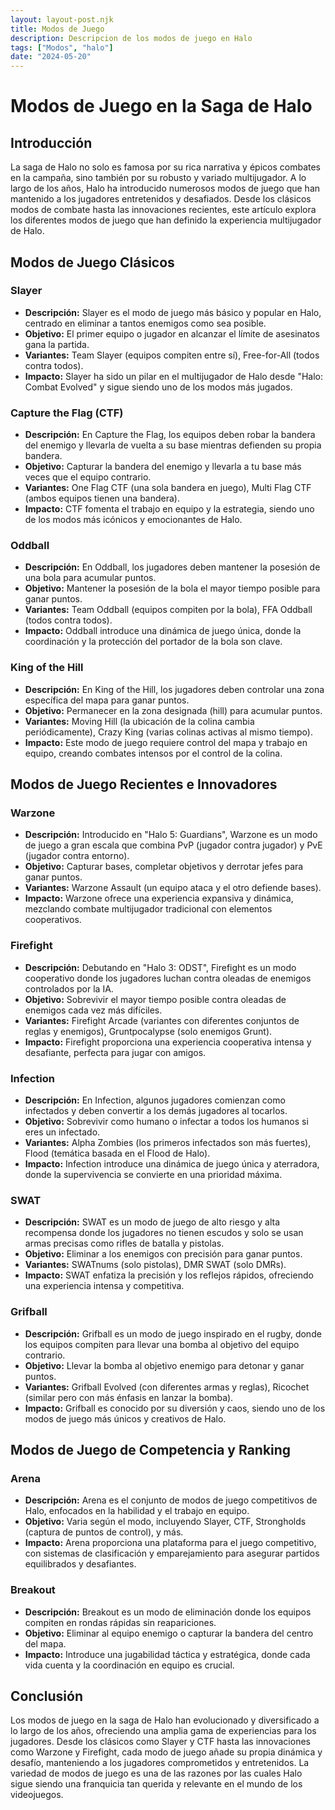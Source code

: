 ```yaml
---
layout: layout-post.njk
title: Modos de Juego
description: Descripcion de los modos de juego en Halo
tags: ["Modos", "halo"]
date: "2024-05-20"
---
```



# Modos de Juego en la Saga de Halo

## Introducción

La saga de Halo no solo es famosa por su rica narrativa y épicos combates en la campaña, sino también por su robusto y variado multijugador. A lo largo de los años, Halo ha introducido numerosos modos de juego que han mantenido a los jugadores entretenidos y desafiados. Desde los clásicos modos de combate hasta las innovaciones recientes, este artículo explora los diferentes modos de juego que han definido la experiencia multijugador de Halo.

## Modos de Juego Clásicos

### Slayer

- **Descripción:** Slayer es el modo de juego más básico y popular en Halo, centrado en eliminar a tantos enemigos como sea posible.
- **Objetivo:** El primer equipo o jugador en alcanzar el límite de asesinatos gana la partida.
- **Variantes:** Team Slayer (equipos compiten entre sí), Free-for-All (todos contra todos).
- **Impacto:** Slayer ha sido un pilar en el multijugador de Halo desde "Halo: Combat Evolved" y sigue siendo uno de los modos más jugados.

### Capture the Flag (CTF)

- **Descripción:** En Capture the Flag, los equipos deben robar la bandera del enemigo y llevarla de vuelta a su base mientras defienden su propia bandera.
- **Objetivo:** Capturar la bandera del enemigo y llevarla a tu base más veces que el equipo contrario.
- **Variantes:** One Flag CTF (una sola bandera en juego), Multi Flag CTF (ambos equipos tienen una bandera).
- **Impacto:** CTF fomenta el trabajo en equipo y la estrategia, siendo uno de los modos más icónicos y emocionantes de Halo.

### Oddball

- **Descripción:** En Oddball, los jugadores deben mantener la posesión de una bola para acumular puntos.
- **Objetivo:** Mantener la posesión de la bola el mayor tiempo posible para ganar puntos.
- **Variantes:** Team Oddball (equipos compiten por la bola), FFA Oddball (todos contra todos).
- **Impacto:** Oddball introduce una dinámica de juego única, donde la coordinación y la protección del portador de la bola son clave.

### King of the Hill

- **Descripción:** En King of the Hill, los jugadores deben controlar una zona específica del mapa para ganar puntos.
- **Objetivo:** Permanecer en la zona designada (hill) para acumular puntos.
- **Variantes:** Moving Hill (la ubicación de la colina cambia periódicamente), Crazy King (varias colinas activas al mismo tiempo).
- **Impacto:** Este modo de juego requiere control del mapa y trabajo en equipo, creando combates intensos por el control de la colina.

## Modos de Juego Recientes e Innovadores

### Warzone

- **Descripción:** Introducido en "Halo 5: Guardians", Warzone es un modo de juego a gran escala que combina PvP (jugador contra jugador) y PvE (jugador contra entorno).
- **Objetivo:** Capturar bases, completar objetivos y derrotar jefes para ganar puntos.
- **Variantes:** Warzone Assault (un equipo ataca y el otro defiende bases).
- **Impacto:** Warzone ofrece una experiencia expansiva y dinámica, mezclando combate multijugador tradicional con elementos cooperativos.

### Firefight

- **Descripción:** Debutando en "Halo 3: ODST", Firefight es un modo cooperativo donde los jugadores luchan contra oleadas de enemigos controlados por la IA.
- **Objetivo:** Sobrevivir el mayor tiempo posible contra oleadas de enemigos cada vez más difíciles.
- **Variantes:** Firefight Arcade (variantes con diferentes conjuntos de reglas y enemigos), Gruntpocalypse (solo enemigos Grunt).
- **Impacto:** Firefight proporciona una experiencia cooperativa intensa y desafiante, perfecta para jugar con amigos.

### Infection

- **Descripción:** En Infection, algunos jugadores comienzan como infectados y deben convertir a los demás jugadores al tocarlos.
- **Objetivo:** Sobrevivir como humano o infectar a todos los humanos si eres un infectado.
- **Variantes:** Alpha Zombies (los primeros infectados son más fuertes), Flood (temática basada en el Flood de Halo).
- **Impacto:** Infection introduce una dinámica de juego única y aterradora, donde la supervivencia se convierte en una prioridad máxima.

### SWAT

- **Descripción:** SWAT es un modo de juego de alto riesgo y alta recompensa donde los jugadores no tienen escudos y solo se usan armas precisas como rifles de batalla y pistolas.
- **Objetivo:** Eliminar a los enemigos con precisión para ganar puntos.
- **Variantes:** SWATnums (solo pistolas), DMR SWAT (solo DMRs).
- **Impacto:** SWAT enfatiza la precisión y los reflejos rápidos, ofreciendo una experiencia intensa y competitiva.

### Grifball

- **Descripción:** Grifball es un modo de juego inspirado en el rugby, donde los equipos compiten para llevar una bomba al objetivo del equipo contrario.
- **Objetivo:** Llevar la bomba al objetivo enemigo para detonar y ganar puntos.
- **Variantes:** Grifball Evolved (con diferentes armas y reglas), Ricochet (similar pero con más énfasis en lanzar la bomba).
- **Impacto:** Grifball es conocido por su diversión y caos, siendo uno de los modos de juego más únicos y creativos de Halo.

## Modos de Juego de Competencia y Ranking

### Arena

- **Descripción:** Arena es el conjunto de modos de juego competitivos de Halo, enfocados en la habilidad y el trabajo en equipo.
- **Objetivo:** Varia según el modo, incluyendo Slayer, CTF, Strongholds (captura de puntos de control), y más.
- **Impacto:** Arena proporciona una plataforma para el juego competitivo, con sistemas de clasificación y emparejamiento para asegurar partidos equilibrados y desafiantes.

### Breakout

- **Descripción:** Breakout es un modo de eliminación donde los equipos compiten en rondas rápidas sin reapariciones.
- **Objetivo:** Eliminar al equipo enemigo o capturar la bandera del centro del mapa.
- **Impacto:** Introduce una jugabilidad táctica y estratégica, donde cada vida cuenta y la coordinación en equipo es crucial.

## Conclusión

Los modos de juego en la saga de Halo han evolucionado y diversificado a lo largo de los años, ofreciendo una amplia gama de experiencias para los jugadores. Desde los clásicos como Slayer y CTF hasta las innovaciones como Warzone y Firefight, cada modo de juego añade su propia dinámica y desafío, manteniendo a los jugadores comprometidos y entretenidos. La variedad de modos de juego es una de las razones por las cuales Halo sigue siendo una franquicia tan querida y relevante en el mundo de los videojuegos.
